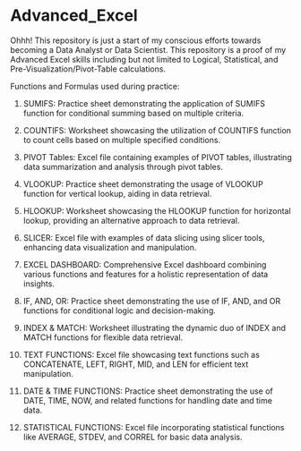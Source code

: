 # Advanced_Excel
Ohhh! This repository is just a start of my conscious efforts towards becoming a Data Analyst or Data Scientist.  This repository is a proof of my Advanced Excel skills including but not limited to Logical, Statistical, and Pre-Visualization/Pivot-Table calculations.

Functions and Formulas used during practice:

1. SUMIFS:
Practice sheet demonstrating the application of SUMIFS function for conditional summing based on multiple criteria.

2. COUNTIFS:
Worksheet showcasing the utilization of COUNTIFS function to count cells based on multiple specified conditions.

3. PIVOT Tables:
Excel file containing examples of PIVOT tables, illustrating data summarization and analysis through pivot tables.

4. VLOOKUP:
Practice sheet demonstrating the usage of VLOOKUP function for vertical lookup, aiding in data retrieval.

5. HLOOKUP:
Worksheet showcasing the HLOOKUP function for horizontal lookup, providing an alternative approach to data retrieval.

6. SLICER:
Excel file with examples of data slicing using slicer tools, enhancing data visualization and manipulation.

7. EXCEL DASHBOARD:
Comprehensive Excel dashboard combining various functions and features for a holistic representation of data insights.

8. IF, AND, OR:
Practice sheet demonstrating the use of IF, AND, and OR functions for conditional logic and decision-making.

9. INDEX & MATCH:
Worksheet illustrating the dynamic duo of INDEX and MATCH functions for flexible data retrieval.

10. TEXT FUNCTIONS:
Excel file showcasing text functions such as CONCATENATE, LEFT, RIGHT, MID, and LEN for efficient text manipulation.

11. DATE & TIME FUNCTIONS:
Practice sheet demonstrating the use of DATE, TIME, NOW, and related functions for handling date and time data.

12. STATISTICAL FUNCTIONS:
Excel file incorporating statistical functions like AVERAGE, STDEV, and CORREL for basic data analysis.
